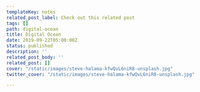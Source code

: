 ```yaml
---
templateKey: notes
related_post_label: Check out this related post
tags: []
path: digital-ocean
title: Digital Ocean
date: 2019-09-22T05:00:00Z
status: published
description: ''
related_post_body: ''
related_post: []
cover: "/static/images/steve-halama-kfwQvL6niR8-unsplash.jpg"
twitter_cover: "/static/images/steve-halama-kfwQvL6niR8-unsplash.jpg"

---
```

